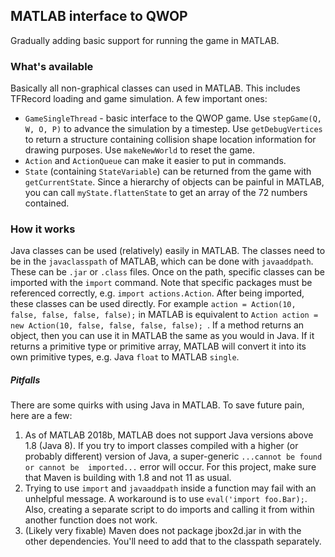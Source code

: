 ## MATLAB interface to QWOP
Gradually adding basic support for running the game in MATLAB.

### What's available

Basically all non-graphical classes can used in MATLAB. This includes TFRecord loading and game simulation. A few 
important ones:
* `GameSingleThread` - basic interface to the QWOP game. Use `stepGame(Q, W, O, P)` to advance the simulation by a 
timestep. Use `getDebugVertices` to return a structure containing collision shape location information for drawing 
purposes. Use `makeNewWorld` to reset the game.
* `Action` and `ActionQueue` can make it easier to put in commands. 
* `State` (containing `StateVariable`) can be returned from the game with `getCurrentState`. Since a hierarchy of 
objects can be painful in MATLAB, you can call `myState.flattenState` to get an array of the 72 numbers contained.

### How it works

Java classes can be used (relatively) easily in MATLAB. The classes need to be in the `javaclasspath` of MATLAB, 
which can be done with `javaaddpath`. These can be `.jar` or `.class` files. Once on the path, specific classes can 
be imported with the `import` command. Note that specific packages must be referenced correctly, e.g. 
`import actions.Action`. After being imported, these classes can be used directly. For example `action = Action(10, 
false, false, false, false);` in MATLAB is equivalent to `Action action = new Action(10, false, false, false, false);
`. If a method returns an object, then you can use it in MATLAB the same as you would in Java. If it returns a 
primitive type or primitive array, MATLAB will convert it into its own primitive types, e.g. Java `float` to MATLAB 
`single`. 

##### Pitfalls
There are some quirks with using Java in MATLAB. To save future pain, here are a few:

1. As of MATLAB 2018b, MATLAB does not support Java versions above 1.8 (Java 8). If you try to import classes 
compiled with a higher (or probably different) version of Java, a super-generic `...cannot be found or cannot be 
imported...` error will occur. For this project, make sure that Maven is building with 1.8 and not 11 as usual.
2. Trying to use `import` and `javaaddpath` inside a function may fail with an unhelpful message. A workaround is to 
use `eval('import foo.Bar);`. Also, creating a separate script to do imports and calling it from within another 
function does not work.
3. (Likely very fixable) Maven does not package jbox2d.jar in with the other dependencies. You'll need to add that to
 the classpath separately.